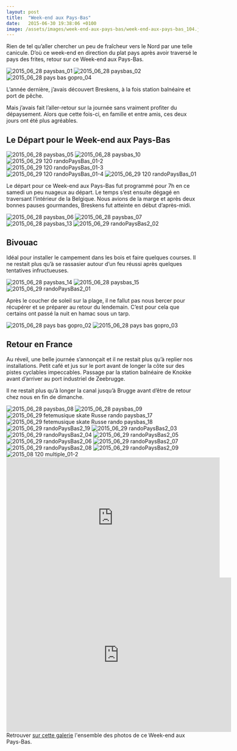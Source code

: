 ```yaml
---
layout: post
title:  "Week-end aux Pays-Bas"
date:   2015-06-30 19:38:06 +0100
image: /assets/images/week-end-aux-pays-bas/week-end-aux-pays-bas_104.jpg
---
```

Rien de tel qu’aller chercher un peu de fraîcheur vers le Nord par une telle canicule.
D’où ce week-end en direction du plat pays après avoir traversé le pays des frites, retour sur ce Week-end aux Pays-Bas.

<div class="gallery-box">
  <div class="gallery">
<img src="/assets/images/week-end-aux-pays-bas/week-end-aux-pays-bas_63.jpg" title="" alt="2015_06_28 paysbas_01" >
<img src="/assets/images/week-end-aux-pays-bas/week-end-aux-pays-bas_64.jpg" title="" alt="2015_06_28 paysbas_02" >
<img src="/assets/images/week-end-aux-pays-bas/week-end-aux-pays-bas_101.jpg" title="" alt="2015_06_28 pays bas gopro_04" >
</div>
</div>


L’année dernière, j’avais découvert Breskens, à la fois station balnéaire et port de pêche.

Mais j’avais fait l’aller-retour sur la journée sans vraiment profiter du dépaysement.
Alors que cette fois-ci, en famille et entre amis, ces deux jours ont été plus agréables.


## Le Départ pour le Week-end aux Pays-Bas

<div class="gallery-box">
  <div class="gallery">
<img src="/assets/images/week-end-aux-pays-bas/week-end-aux-pays-bas_67.jpg" title="" alt="2015_06_28 paysbas_05" >
<img src="/assets/images/week-end-aux-pays-bas/week-end-aux-pays-bas_72.jpg" title="" alt="2015_06_28 paysbas_10" >
<img src="/assets/images/week-end-aux-pays-bas/week-end-aux-pays-bas_534.jpg" title="" alt="2015_06_29 120 randoPaysBas_01-2" >
<img src="/assets/images/week-end-aux-pays-bas/week-end-aux-pays-bas_535.jpg" title="" alt="2015_06_29 120 randoPaysBas_01-3" >
<img src="/assets/images/week-end-aux-pays-bas/week-end-aux-pays-bas_536.jpg" title="" alt="2015_06_29 120 randoPaysBas_01-4" >
<img src="/assets/images/week-end-aux-pays-bas/week-end-aux-pays-bas_537.jpg" title="" alt="2015_06_29 120 randoPaysBas_01" >
</div>
</div>

Le départ pour ce Week-end aux Pays-Bas fut programmé pour 7h en ce samedi un peu nuageux au départ.
Le temps s’est ensuite dégagé en traversant l’intérieur de la Belgique.
Nous avions de la marge et après deux bonnes pauses gourmandes, Breskens fut atteinte en début d’après-midi.

<div class="gallery-box">
  <div class="gallery">
<img src="/assets/images/week-end-aux-pays-bas/week-end-aux-pays-bas_68.jpg" title="" alt="2015_06_28 paysbas_06" >
<img src="/assets/images/week-end-aux-pays-bas/week-end-aux-pays-bas_69.jpg" title="" alt="2015_06_28 paysbas_07" >
<img src="/assets/images/week-end-aux-pays-bas/week-end-aux-pays-bas_75.jpg" title="" alt="2015_06_28 paysbas_13" >
<img src="/assets/images/week-end-aux-pays-bas/week-end-aux-pays-bas_205.jpg" title="" alt="2015_06_29 randoPaysBas2_02" >
</div>
</div>

## Bivouac
Idéal pour installer le campement dans les bois et faire quelques courses.
Il ne restait plus qu’à se rassasier autour d’un feu réussi après quelques tentatives infructueuses.

<div class="gallery-box">
  <div class="gallery">
<img src="/assets/images/week-end-aux-pays-bas/week-end-aux-pays-bas_76.jpg" title="" alt="2015_06_28 paysbas_14" >
<img src="/assets/images/week-end-aux-pays-bas/week-end-aux-pays-bas_77.jpg" title="" alt="2015_06_28 paysbas_15" >
<img src="/assets/images/week-end-aux-pays-bas/week-end-aux-pays-bas_203.jpg" title="" alt="2015_06_29 randoPaysBas2_01" >
</div>
</div>

Après le coucher de soleil sur la plage, il ne fallut pas nous bercer pour récupérer et se préparer au retour du lendemain.
C’est pour cela que certains ont passé la nuit en hamac sous un tarp.

<div class="gallery-box">
  <div class="gallery">
<img src="/assets/images/week-end-aux-pays-bas/week-end-aux-pays-bas_103.jpg" title="" alt="2015_06_28 pays bas gopro_02" >
<img src="/assets/images/week-end-aux-pays-bas/week-end-aux-pays-bas_104.jpg" title="" alt="2015_06_28 pays bas gopro_03" >
</div>
</div>

## Retour en France
Au réveil, une belle journée s’annonçait et il ne restait plus qu’à replier nos installations.
Petit café et jus sur le port avant de longer la côte sur des pistes cyclables impeccables.
Passage par la station balnéaire de Knokke avant d’arriver au port industriel de Zeebrugge.

Il ne restait plus qu’à longer la canal jusqu’à Brugge avant d’être de retour chez nous en fin de dimanche.

<div class="gallery-box">
  <div class="gallery">
<img src="/assets/images/week-end-aux-pays-bas/week-end-aux-pays-bas_70.jpg" title="" alt="2015_06_28 paysbas_08" >
<img src="/assets/images/week-end-aux-pays-bas/week-end-aux-pays-bas_71.jpg" title="" alt="2015_06_28 paysbas_09" >
<img src="/assets/images/week-end-aux-pays-bas/week-end-aux-pays-bas_79.jpg" title="" alt="2015_06_29 fetemusique skate Russe rando paysbas_17" >
<img src="/assets/images/week-end-aux-pays-bas/week-end-aux-pays-bas_80.jpg" title="" alt="2015_06_29 fetemusique skate Russe rando paysbas_18" >
<img src="/assets/images/week-end-aux-pays-bas/week-end-aux-pays-bas_81.jpg" title="" alt="2015_06_29 randoPaysBas2_19" >
<img src="/assets/images/week-end-aux-pays-bas/week-end-aux-pays-bas_206.jpg" title="" alt="2015_06_29 randoPaysBas2_03" >
<img src="/assets/images/week-end-aux-pays-bas/week-end-aux-pays-bas_207.jpg" title="" alt="2015_06_29 randoPaysBas2_04" >
<img src="/assets/images/week-end-aux-pays-bas/week-end-aux-pays-bas_208.jpg" title="" alt="2015_06_29 randoPaysBas2_05" >
<img src="/assets/images/week-end-aux-pays-bas/week-end-aux-pays-bas_209.jpg" title="" alt="2015_06_29 randoPaysBas2_06" >
<img src="/assets/images/week-end-aux-pays-bas/week-end-aux-pays-bas_210.jpg" title="" alt="2015_06_29 randoPaysBas2_07" >
<img src="/assets/images/week-end-aux-pays-bas/week-end-aux-pays-bas_211.jpg" title="" alt="2015_06_29 randoPaysBas2_08" >
<img src="/assets/images/week-end-aux-pays-bas/week-end-aux-pays-bas_212.jpg" title="" alt="2015_06_29 randoPaysBas2_09" >
<img src="/assets/images/week-end-aux-pays-bas/week-end-aux-pays-bas_539.jpg" title="" alt="2015_08 120 multiple_01-2" >
</div>
</div>

<center><iframe width="560" height="315" src="https://www.youtube.com/embed/6tSBDJdKX7o" title="YouTube video player" frameborder="0" allow="accelerometer; autoplay; clipboard-write; encrypted-media; gyroscope; picture-in-picture" allowfullscreen></iframe></center>


<center><iframe src="https://www.strava.com/activities/335039442/embed/664f6c9d55b61b96db09fc6d2d0b4d392955796c" width="590" height="405" frameborder="0" scrolling="no" data-mce-fragment="1"></iframe></center>Retrouver <a href="https://lightroom.adobe.com/shares/619b131c315c43b4a9823b47dcf6f818/albums/5459892365e229e3130f53a40a19b123">sur cette galerie</a> l'ensemble des photos de ce Week-end aux Pays-Bas.